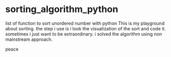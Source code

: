 # sorting_algorithm_python
list of function to sort unordered number with python
This is my playground about sorting. the step i use is i look the visualization of the sort and code it. sometimes i just want to be extraordinary. i solved the algorithm using non mainstream approach.

peace
